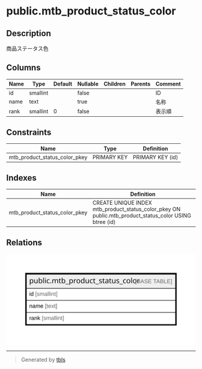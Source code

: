 # public.mtb_product_status_color

## Description

商品ステータス色

## Columns

| Name | Type | Default | Nullable | Children | Parents | Comment |
| ---- | ---- | ------- | -------- | -------- | ------- | ------- |
| id | smallint |  | false |  |  | ID |
| name | text |  | true |  |  | 名称 |
| rank | smallint | 0 | false |  |  | 表示順 |

## Constraints

| Name | Type | Definition |
| ---- | ---- | ---------- |
| mtb_product_status_color_pkey | PRIMARY KEY | PRIMARY KEY (id) |

## Indexes

| Name | Definition |
| ---- | ---------- |
| mtb_product_status_color_pkey | CREATE UNIQUE INDEX mtb_product_status_color_pkey ON public.mtb_product_status_color USING btree (id) |

## Relations

![er](public.mtb_product_status_color.svg)

---

> Generated by [tbls](https://github.com/k1LoW/tbls)
